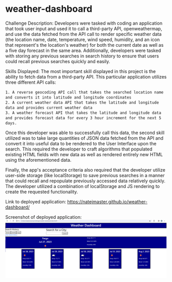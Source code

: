 # weather-dashboard
Challenge Description: Developers were tasked with coding an application that took user input and used it to call a third-party API, openweathermap, and use the data fetched from the API call to render specific weather data (the location name, date, temperature, wind speed, humidity, and an icon that represent's the location's weather) for both the current date as well as a five day forecast in the same area. Additionally, developers were tasked with storing any previous searches in search history to ensure that users could recall previous searches quickly and easily.

Skills Displayed: The most important skill displayed in this project is the ability to fetch data from a third-party API. This particular application utilizes three different API calls:

    1. A reverse geocoding API call that takes the searched location name and converts it into latitude and longitude coordinates
    2. A current weather data API that takes the latitude and longitude data and provides current weather data
    3. A weather forecast API that takes the latitude and longitude data and provides forecast data for every 3 hour increment for the next 5 days.

Once this developer was able to successfully call this data, the second skill utilized was to take large quantities of JSON data fetched from the API and convert it into useful data to be rendered to the User Interface upon the search. This required the developer to craft algorithms that populated existing HTML fields with new data as well as rendered entirely new HTML using the aforementioned data.

Finally, the app's acceptance criteria also required that the developer utilize user-side storage (like localStorage) to save previous searches in a manner that could recall and repopulate previously accessed data relatively quickly. The developer utilized a combination of localStorage and JS rendering to create the requested functionality.

Link to deployed application: https://natejmaster.github.io/weather-dashboard/

Screenshot of deployed application:
![Screenshot](./assets/images/screenshot.png)